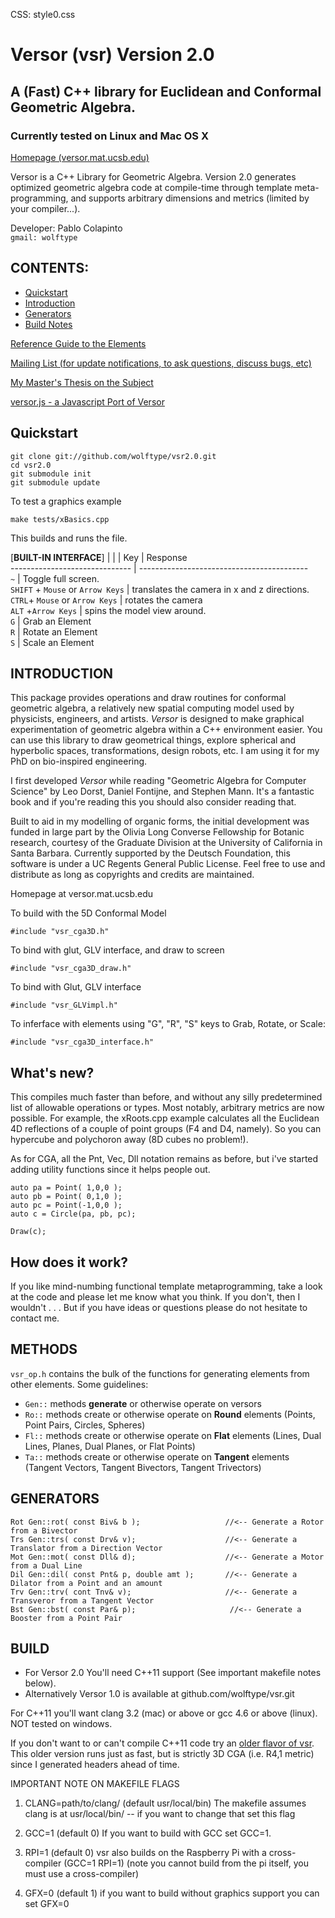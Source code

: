 CSS: style0.css
	 
<script type="text/javascript"
  src="https://c328740.ssl.cf1.rackcdn.com/mathjax/latest/MathJax.js?config=TeX-AMS-MML_HTMLorMML">
</script>

Versor (vsr) Version 2.0
===
A (Fast) C++ library for Euclidean and Conformal Geometric Algebra.  
---
### Currently tested on Linux and Mac OS X ###

[Homepage (versor.mat.ucsb.edu)](http://versor.mat.ucsb.edu)       

Versor is a C++ Library for Geometric Algebra. Version 2.0 generates optimized geometric algebra code at compile-time
through template meta-programming, and supports arbitrary dimensions and metrics (limited by your compiler...).  

Developer: Pablo Colapinto  
`gmail: wolftype`


## CONTENTS: ##

* [Quickstart](#quickstart)                        
* [Introduction](#introduction)
* [Generators](#generators) 
* [Build Notes](#build)


[Reference Guide to the Elements](http://versor.mat.ucsb.edu/masters_appendix.pdf)

[Mailing List (for update notifications, to ask questions, discuss bugs, etc)](http://lists.create.ucsb.edu/mailman/listinfo/versor)  

[My Master's Thesis on the Subject](http://wolftype.com/versor/colapinto_masters_final_02.pdf)

[versor.js - a Javascript Port of Versor](http://github.com/weshoke/versor.js)   
      

Quickstart
---
              
	git clone git://github.com/wolftype/vsr2.0.git
	cd vsr2.0
	git submodule init
	git submodule update

To test a graphics example

	make tests/xBasics.cpp 
		 
This builds and runs the file.  


[**BUILT-IN INTERFACE**]
| 	                            	| 	                                          | 
Key                                 | Response  
------------------------------      | ------------------------------------------  
`~`                                 | Toggle full screen.  
`SHIFT` + `Mouse` or `Arrow Keys`   | translates the camera  in x and z directions.  
`CTRL`+ `Mouse` or `Arrow Keys` | rotates the camera  
`ALT` +`Arrow Keys`              | spins the model view around.  
`G`                                 | Grab an Element  
`R`                                 | Rotate an Element  
`S`                                 | Scale an Element  
 




INTRODUCTION
---

This package provides operations and draw routines for conformal geometric algebra, 
a relatively new spatial computing model used by physicists, engineers, and artists. _Versor_ is designed to make graphical 
experimentation of geometric algebra within a C++ environment easier. 
You can use this library to draw geometrical things, explore spherical and hyperbolic spaces, transformations, design robots, etc. 
I am using it for my PhD on bio-inspired engineering.

I first developed _Versor_ while reading "Geometric Algebra for Computer Science" by Leo Dorst, Daniel Fontijne, and Stephen Mann. 
It's a fantastic book and if you're reading this you should also consider reading that.  

Built to aid in my modelling of organic forms, the initial development was funded in large part by the Olivia Long Converse Fellowship for Botanic research, 
courtesy of the Graduate Division at the University of California in Santa Barbara.  Currently supported by the Deutsch Foundation,
this software is under a UC Regents General Public License.  Feel free to use and distribute as long as copyrights and credits
are maintained. 

Homepage at versor.mat.ucsb.edu
                                                                      
To build with the 5D Conformal Model

	#include "vsr_cga3D.h"

To bind with glut, GLV interface, and draw to screen
                             
	#include "vsr_cga3D_draw.h"

To bind with Glut, GLV interface

	#include "vsr_GLVimpl.h"                           

To inferface with elements using "G", "R", "S" keys to Grab, Rotate, or Scale:

	#include "vsr_cga3D_interface.h"
	
   
What's new?
--- 

This compiles much faster than before, and without any silly predetermined list
of allowable operations or types.  Most notably, arbitrary metrics are now possible.  For example, 
the xRoots.cpp example calculates all the Euclidean 4D reflections of a couple of point groups
(F4 and D4, namely). So you can hypercube and polychoron away (8D cubes no problem!).  

As for CGA, all the Pnt, Vec, Dll notation remains as before, but i've started adding utility functions
since it helps people out. 

	auto pa = Point( 1,0,0 ); 
	auto pb = Point( 0,1,0 ); 
	auto pc = Point(-1,0,0 ); 
	auto c = Circle(pa, pb, pc);
	
	Draw(c); 
	
How does it work?
---

If you like mind-numbing functional template metaprogramming, take a look at the code
and please let me know what you think.  If you don't, then I wouldn't . . .  But if you have ideas or questions please do not hesitate
to contact me.

METHODS
---

`vsr_op.h` contains the bulk of the functions for generating elements from other elements.  Some guidelines:

* `Gen::` methods **generate** or otherwise operate on versors
* `Ro::` methods create or otherwise operate on **Round** elements (Points, Point Pairs, Circles, Spheres)
* `Fl::` methods create or otherwise operate on **Flat** elements (Lines, Dual Lines, Planes, Dual Planes, or Flat Points)
* `Ta::` methods create or otherwise operate on **Tangent** elements (Tangent Vectors, Tangent Bivectors, Tangent Trivectors)


GENERATORS 
---

	Rot Gen::rot( const Biv& b ); 					//<-- Generate a Rotor from a Bivector
	Trs Gen::trs( const Drv& v);					//<-- Generate a Translator from a Direction Vector
	Mot Gen::mot( const Dll& d);					//<-- Generate a Motor from a Dual Line
	Dil Gen::dil( const Pnt& p, double amt );		//<-- Generate a Dilator from a Point and an amount
	Trv Gen::trv( cont Tnv& v);						//<-- Generate a Transveror from a Tangent Vector
	Bst Gen::bst( const Par& p); 			   		 //<-- Generate a Booster from a Point Pair
	 

BUILD
---                 

- For Versor 2.0 You'll need C++11 support (See important makefile notes below). 
- Alternatively Versor 1.0 is available at github.com/wolftype/vsr.git

For C++11 you'll want clang 3.2 (mac) or above or gcc 4.6 or above (linux).  
NOT tested on windows.
 
If you don't want to or can't compile C++11 code try an [older flavor of vsr](github.com/wolftype/vsr.git). 
This older version runs just as fast, but is strictly 3D CGA (i.e. R4,1 metric) since I generated headers ahead of time.

IMPORTANT NOTE ON MAKEFILE FLAGS

1. CLANG=path/to/clang/ (default usr/local/bin)
		The makefile assumes clang is at usr/local/bin/ -- if you want to change that set this flag  

2. GCC=1  (default 0)
		If you want to build with GCC set GCC=1.

3. RPI=1 (default 0)
        vsr also builds on the Raspberry Pi with a cross-compiler (GCC=1 RPI=1)
		(note you cannot build from the pi itself, you must use a cross-compiler)

3. GFX=0 (default 1) 
		if you want to build without graphics support you can set GFX=0
                                                                       